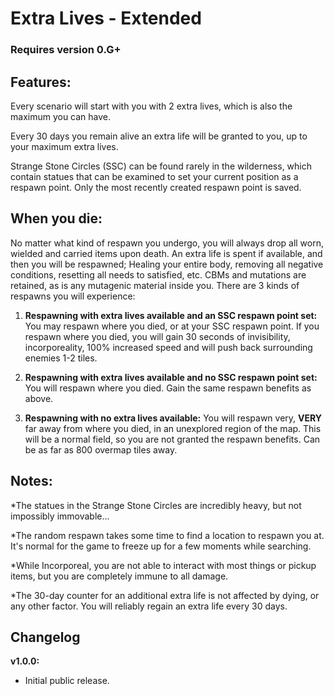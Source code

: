 # Extra Lives - Extended

### Requires version 0.G+

## **Features:**

Every scenario will start with you with 2 extra lives, which is also the maximum you can have.

Every 30 days you remain alive an extra life will be granted to you, up to your maximum extra lives.

Strange Stone Circles (SSC) can be found rarely in the wilderness, which contain statues that can be examined to set your current position as a respawn point. Only the most recently created respawn point is saved.

## **When you die:**

No matter what kind of respawn you undergo, you will always drop all worn, wielded and carried items upon death. An extra life is spent if available, and then you will be respawned; Healing your entire body, removing all negative conditions, resetting all needs to satisfied, etc. CBMs and mutations are retained, as is any mutagenic material inside you. There are 3 kinds of respawns you will experience:

1. **Respawning with extra lives available and an SSC respawn point set:** You may respawn where you died, or at your SSC respawn point. If you respawn where you died, you will gain 30 seconds of invisibility, incorporeality, 100% increased speed and will push back surrounding enemies 1-2 tiles.

2. **Respawning with extra lives available and no SSC respawn point set:** You will respawn where you died. Gain the same respawn benefits as above.

3. **Respawning with no extra lives available:** You will respawn very, **VERY** far away from where you died, in an unexplored region of the map. This will be a normal field, so you are not granted the respawn benefits. Can be as far as 800 overmap tiles away.

## **Notes:**

*The statues in the Strange Stone Circles are incredibly heavy, but not impossibly immovable...

*The random respawn takes some time to find a location to respawn you at. It's normal for the game to freeze up for a few moments while searching.

*While Incorporeal, you are not able to interact with most things or pickup items, but you are completely immune to all damage.

*The 30-day counter for an additional extra life is not affected by dying, or any other factor. You will reliably regain an extra life every 30 days.


## **Changelog**

**v1.0.0:** 
- Initial public release.